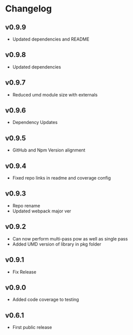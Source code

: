 # Changelog

## v0.9.9

* Updated dependencies and README

## v0.9.8

* Updated dependencies

## v0.9.7

* Reduced umd module size with externals

## v0.9.6

* Dependency Updates

## v0.9.5

* GitHub and Npm Version alignment

## v0.9.4

* Fixed repo links in readme and coverage config

## v0.9.3

* Repo rename
* Updated webpack major ver

## v0.9.2

* Can now perform multi-pass pow as well as single pass
* Added UMD version of library in pkg folder

## v0.9.1

* Fix Release

## v0.9.0

* Added code coverage to testing

## v0.6.1

* First public release
